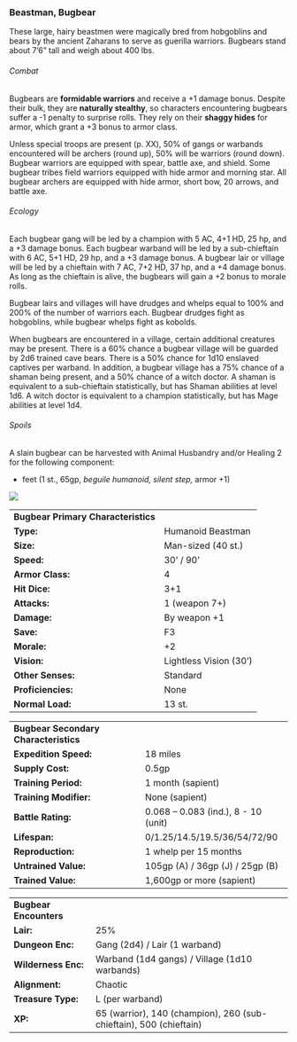 ### Beastman, Bugbear

These large, hairy beastmen were magically bred from hobgoblins and bears by the ancient Zaharans to serve as guerilla warriors. Bugbears stand about 7’6” tall and weigh about 400 lbs.

###### Combat

Bugbears are **formidable warriors** and receive a +1 damage bonus. Despite their bulk, they are **naturally stealthy**, so characters encountering bugbears suffer a -1 penalty to surprise rolls. They rely on their **shaggy hides** for armor, which grant a +3 bonus to armor class.

Unless special troops are present (p. XX), 50% of gangs or warbands encountered will be archers (round up), 50% will be warriors (round down). Bugbear warriors are equipped with spear, battle axe, and shield. Some bugbear tribes field warriors equipped with hide armor and morning star. All bugbear archers are equipped with hide armor, short bow, 20 arrows, and battle axe.

###### Ecology

Each bugbear gang will be led by a champion with 5 AC, 4+1 HD, 25 hp, and a +3 damage bonus. Each bugbear warband will be led by a sub-chieftain with 6 AC, 5+1 HD, 29 hp, and a +3 damage bonus. A bugbear lair or village will be led by a chieftain with 7 AC, 7+2 HD, 37 hp, and a +4 damage bonus. As long as the chieftain is alive, the bugbears will gain a +2 bonus to morale rolls.

Bugbear lairs and villages will have drudges and whelps equal to 100% and 200% of the number of warriors each. Bugbear drudges fight as hobgoblins, while bugbear whelps fight as kobolds.

When bugbears are encountered in a village, certain additional creatures may be present. There is a 60% chance a bugbear village will be guarded by 2d6 trained cave bears. There is a 50% chance for 1d10 enslaved captives per warband. In addition, a bugbear village has a 75% chance of a shaman being present, and a 50% chance of a witch doctor. A shaman is equivalent to a sub-chieftain statistically, but has Shaman abilities at level 1d6. A witch doctor is equivalent to a champion statistically, but has Mage abilities at level 1d4.

###### Spoils

A slain bugbear can be harvested with Animal Husbandry and/or Healing 2 for the following component:

* feet (1 st., 65gp, *beguile humanoid, silent step,* armor +1)

![](data:image/png;base64...)

|  |  |
| --- | --- |
| **Bugbear Primary Characteristics** | |
| **Type:** | Humanoid Beastman |
| **Size:** | Man-sized (40 st.) |
| **Speed:** | 30’ / 90’ |
| **Armor Class:** | 4 |
| **Hit Dice:** | 3+1 |
| **Attacks:** | 1 (weapon 7+) |
| **Damage:** | By weapon +1 |
| **Save:** | F3 |
| **Morale:** | +2 |
| **Vision:** | Lightless Vision (30’) |
| **Other Senses:** | Standard |
| **Proficiencies:** | None |
| **Normal Load:** | 13 st. |

|  |  |
| --- | --- |
| **Bugbear Secondary Characteristics** | |
| **Expedition Speed:** | 18 miles |
| **Supply Cost:** | 0.5gp |
| **Training Period:** | 1 month (sapient) |
| **Training Modifier:** | None (sapient) |
| **Battle Rating:** | 0.068 – 0.083 (ind.), 8 - 10 (unit) |
| **Lifespan:** | 0/1.25/14.5/19.5/36/54/72/90 |
| **Reproduction:** | 1 whelp per 15 months |
| **Untrained Value:** | 105gp (A) / 36gp (J) / 25gp (B) |
| **Trained Value:** | 1,600gp or more (sapient) |

|  |  |
| --- | --- |
| **Bugbear Encounters** | |
| **Lair:** | 25% |
| **Dungeon Enc:** | Gang (2d4) / Lair (1 warband) |
| **Wilderness Enc:** | Warband (1d4 gangs) /  Village (1d10 warbands) |
| **Alignment:** | Chaotic |
| **Treasure Type:** | L (per warband) |
| **XP:** | 65 (warrior), 140 (champion), 260 (sub-chieftain), 500 (chieftain) |
